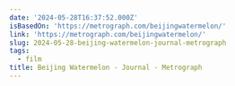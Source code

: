 ```yaml
---
date: '2024-05-28T16:37:52.000Z'
isBasedOn: 'https://metrograph.com/beijingwatermelon/'
link: 'https://metrograph.com/beijingwatermelon/'
slug: 2024-05-28-beijing-watermelon-journal-metrograph
tags:
  - film
title: Beijing Watermelon - Journal - Metrograph
---
```

 
